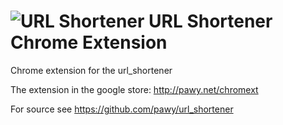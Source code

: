 ![URL Shortener](https://raw.github.com/pawy/icons/master/sUrl_icons/1_Desktop_Icons/icon_048.png "URL Shortener") URL Shortener Chrome Extension
==============================

Chrome extension for the url_shortener

The extension in the google store: http://pawy.net/chromext

For source see https://github.com/pawy/url_shortener
